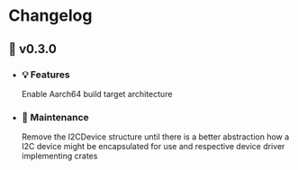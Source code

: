 # Changelog
## :carrot: v0.3.0
  - ### :bulb: Features
    Enable Aarch64 build target architecture
  - ### :wrench: Maintenance
    Remove the I2CDevice structure until there is a better abstraction how a I2C device might be
    encapsulated for use and respective device driver implementing crates
  
